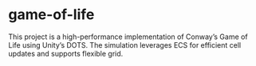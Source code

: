 # game-of-life
This project is a high-performance implementation of Conway’s Game of Life using Unity’s DOTS. The simulation leverages ECS for efficient cell updates and supports flexible grid.
